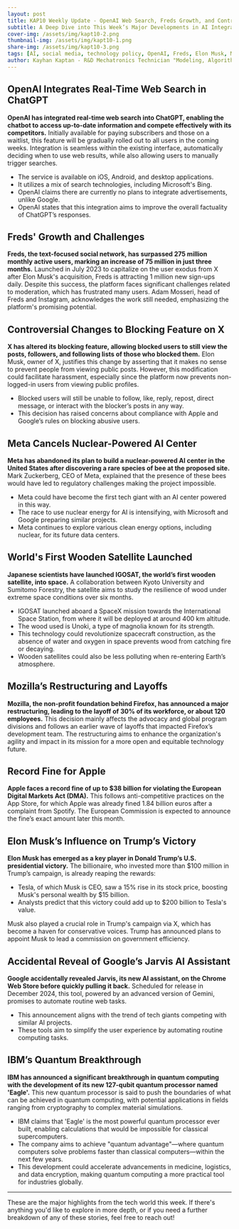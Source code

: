 ```yaml
---
layout: post
title: KAP10 Weekly Update - OpenAI Web Search, Freds Growth, and Controversial Changes on X
subtitle: A Deep Dive into This Week’s Major Developments in AI Integration, Social Media Expansion, and Tech Policy Shifts
cover-img: /assets/img/kapt10-2.png
thumbnail-img: /assets/img/kapt10-1.png
share-img: /assets/img/kapt10-3.png
tags: [AI, social media, technology policy, OpenAI, Freds, Elon Musk, Meta, Space Technology, Mozilla, Apple, Elon Musk]
author: Kayhan Kaptan - R&D Mechatronics Technician "Modeling, Algorithms, Validation" TEAM - Expert in Medical Physics Quality Control
---
```


## OpenAI Integrates Real-Time Web Search in ChatGPT

**OpenAI has integrated real-time web search into ChatGPT, enabling the chatbot to access up-to-date information and compete effectively with its competitors.** Initially available for paying subscribers and those on a waitlist, this feature will be gradually rolled out to all users in the coming weeks. Integration is seamless within the existing interface, automatically deciding when to use web results, while also allowing users to manually trigger searches.

- The service is available on iOS, Android, and desktop applications.
- It utilizes a mix of search technologies, including Microsoft's Bing.
- OpenAI claims there are currently no plans to integrate advertisements, unlike Google.
- OpenAI states that this integration aims to improve the overall factuality of ChatGPT’s responses.

## Freds' Growth and Challenges

**Freds, the text-focused social network, has surpassed 275 million monthly active users, marking an increase of 75 million in just three months.** Launched in July 2023 to capitalize on the user exodus from X after Elon Musk's acquisition, Freds is attracting 1 million new sign-ups daily. Despite this success, the platform faces significant challenges related to moderation, which has frustrated many users. Adam Mosseri, head of Freds and Instagram, acknowledges the work still needed, emphasizing the platform's promising potential.

## Controversial Changes to Blocking Feature on X

**X has altered its blocking feature, allowing blocked users to still view the posts, followers, and following lists of those who blocked them.** Elon Musk, owner of X, justifies this change by asserting that it makes no sense to prevent people from viewing public posts. However, this modification could facilitate harassment, especially since the platform now prevents non-logged-in users from viewing public profiles.

- Blocked users will still be unable to follow, like, reply, repost, direct message, or interact with the blocker’s posts in any way.
- This decision has raised concerns about compliance with Apple and Google’s rules on blocking abusive users.

## Meta Cancels Nuclear-Powered AI Center

**Meta has abandoned its plan to build a nuclear-powered AI center in the United States after discovering a rare species of bee at the proposed site.** Mark Zuckerberg, CEO of Meta, explained that the presence of these bees would have led to regulatory challenges making the project impossible.

- Meta could have become the first tech giant with an AI center powered in this way.
- The race to use nuclear energy for AI is intensifying, with Microsoft and Google preparing similar projects.
- Meta continues to explore various clean energy options, including nuclear, for its future data centers.

## World's First Wooden Satellite Launched

**Japanese scientists have launched IGOSAT, the world’s first wooden satellite, into space.** A collaboration between Kyoto University and Sumitomo Forestry, the satellite aims to study the resilience of wood under extreme space conditions over six months.

- IGOSAT launched aboard a SpaceX mission towards the International Space Station, from where it will be deployed at around 400 km altitude.
- The wood used is Unoki, a type of magnolia known for its strength.
- This technology could revolutionize spacecraft construction, as the absence of water and oxygen in space prevents wood from catching fire or decaying.
- Wooden satellites could also be less polluting when re-entering Earth’s atmosphere.

## Mozilla’s Restructuring and Layoffs

**Mozilla, the non-profit foundation behind Firefox, has announced a major restructuring, leading to the layoff of 30% of its workforce, or about 120 employees.** This decision mainly affects the advocacy and global program divisions and follows an earlier wave of layoffs that impacted Firefox’s development team. The restructuring aims to enhance the organization's agility and impact in its mission for a more open and equitable technology future.

## Record Fine for Apple

**Apple faces a record fine of up to $38 billion for violating the European Digital Markets Act (DMA).** This follows anti-competitive practices on the App Store, for which Apple was already fined 1.84 billion euros after a complaint from Spotify. The European Commission is expected to announce the fine’s exact amount later this month.

## Elon Musk’s Influence on Trump’s Victory

**Elon Musk has emerged as a key player in Donald Trump’s U.S. presidential victory.** The billionaire, who invested more than $100 million in Trump’s campaign, is already reaping the rewards:

- Tesla, of which Musk is CEO, saw a 15% rise in its stock price, boosting Musk's personal wealth by $15 billion.
- Analysts predict that this victory could add up to $200 billion to Tesla's value.

Musk also played a crucial role in Trump's campaign via X, which has become a haven for conservative voices. Trump has announced plans to appoint Musk to lead a commission on government efficiency.

## Accidental Reveal of Google’s Jarvis AI Assistant

**Google accidentally revealed Jarvis, its new AI assistant, on the Chrome Web Store before quickly pulling it back.** Scheduled for release in December 2024, this tool, powered by an advanced version of Gemini, promises to automate routine web tasks.

- This announcement aligns with the trend of tech giants competing with similar AI projects.
- These tools aim to simplify the user experience by automating routine computing tasks.

## IBM’s Quantum Breakthrough

**IBM has announced a significant breakthrough in quantum computing with the development of its new 127-qubit quantum processor named 'Eagle'.** This new quantum processor is said to push the boundaries of what can be achieved in quantum computing, with potential applications in fields ranging from cryptography to complex material simulations.

- IBM claims that 'Eagle' is the most powerful quantum processor ever built, enabling calculations that would be impossible for classical supercomputers.
- The company aims to achieve "quantum advantage"—where quantum computers solve problems faster than classical computers—within the next few years.
- This development could accelerate advancements in medicine, logistics, and data encryption, making quantum computing a more practical tool for industries globally.

---
These are the major highlights from the tech world this week. If there's anything you'd like to explore in more depth, or if you need a further breakdown of any of these stories, feel free to reach out!

